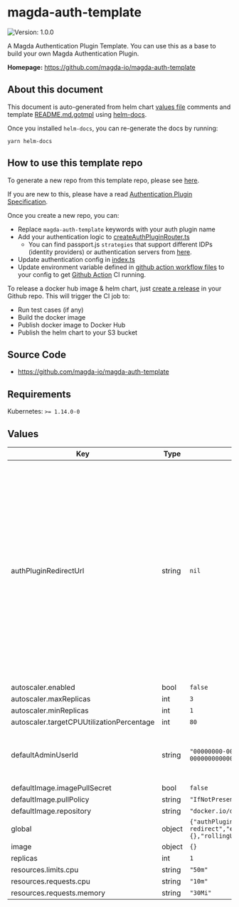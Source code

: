 # magda-auth-template

![Version: 1.0.0](https://img.shields.io/badge/Version-1.0.0-informational?style=flat-square)

A Magda Authentication Plugin Template. You can use this as a base to build your own Magda Authentication Plugin.

**Homepage:** <https://github.com/magda-io/magda-auth-template>

## About this document

This document is auto-generated from helm chart [values file](deploy/magda-auth-template/values.yaml) comments and template [README.md.gotmpl](./README.md.gotmpl) using [helm-docs](https://github.com/norwoodj/helm-docs).

Once you installed `helm-docs`, you can re-generate the docs by running:

```
yarn helm-docs
```

## How to use this template repo

To generate a new repo from this template repo, please see [here](https://docs.github.com/en/free-pro-team@latest/github/creating-cloning-and-archiving-repositories/creating-a-repository-from-a-template).

If you are new to this, please have a read [Authentication Plugin Specification](https://github.com/magda-io/magda/blob/master/docs/docs/authentication-plugin-spec.md).

Once you create a new repo, you can:
- Replace `magda-auth-template` keywords with your auth plugin name
- Add your authentication logic to [createAuthPluginRouter.ts](./src/createAuthPluginRouter.ts)
  - You can find passport.js `strategies` that support different IDPs (identity providers) or authentication servers from [here](http://www.passportjs.org/packages/).
- Update authentication config in [index.ts](./src/index.ts)
- Update environment variable defined in [github action workflow files](./.github/workflows) to your config to get [Github Action](https://docs.github.com/en/free-pro-team@latest/actions) CI running.

To release a docker hub image & helm chart, just [create a release](https://docs.github.com/en/free-pro-team@latest/github/administering-a-repository/managing-releases-in-a-repository#creating-a-release) in your Github repo. This will trigger the CI job to:
- Run test cases (if any)
- Build the docker image
- Publish docker image to Docker Hub
- Publish the helm chart to your S3 bucket

## Source Code

* <https://github.com/magda-io/magda-auth-template>

## Requirements

Kubernetes: `>= 1.14.0-0`

## Values

| Key | Type | Default | Description |
|-----|------|---------|-------------|
| authPluginRedirectUrl | string | `nil` | the redirection url after the whole authentication process is completed. Authentication Plugins will use this value as default. The following query paramaters can be used to supply the authentication result: <ul> <li>result: (string) Compulsory. Possible value: "success" or "failure". </li> <li>errorMessage: (string) Optional. Text message to provide more information on the error to the user. </li> </ul> This field is for overriding the value set by `global.authPluginRedirectUrl`. Unless you want to have a different value only for this auth plugin, you shouldn't set this value. |
| autoscaler.enabled | bool | `false` | turn on the autoscaler or not |
| autoscaler.maxReplicas | int | `3` |  |
| autoscaler.minReplicas | int | `1` |  |
| autoscaler.targetCPUUtilizationPercentage | int | `80` |  |
| defaultAdminUserId | string | `"00000000-0000-4000-8000-000000000000"` | which system account we used to talk to auth api The value of this field will only be used when `global.defaultAdminUserId` has no value |
| defaultImage.imagePullSecret | bool | `false` |  |
| defaultImage.pullPolicy | string | `"IfNotPresent"` |  |
| defaultImage.repository | string | `"docker.io/data61"` |  |
| global | object | `{"authPluginRedirectUrl":"/sign-in-redirect","externalUrl":"","image":{},"rollingUpdate":{}}` | only for providing appropriate default value for helm lint |
| image | object | `{}` |  |
| replicas | int | `1` | no. of initial replicas |
| resources.limits.cpu | string | `"50m"` |  |
| resources.requests.cpu | string | `"10m"` |  |
| resources.requests.memory | string | `"30Mi"` |  |
